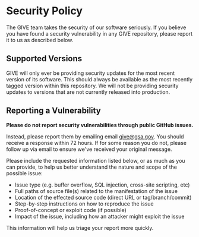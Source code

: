 # Security Policy

The GIVE team takes the security of our software seriously. If you believe
you have found a security vulnerability in any GIVE repository, please report
it to us as described below.

## Supported Versions

GIVE will only ever be providing security updates for the most recent
version of its software. This should always be available as the most recently
tagged version within this repository. We will not be providing security
updates to versions that are not currently released into production.

## Reporting a Vulnerability

**Please do not report security vulnerabilities through public GitHub issues.**

Instead, please report them by emailing email give@gsa.gov. You should receive
a response within 72 hours. If for some reason you do not, please follow up via
email to ensure we've received your original message.

Please include the requested information listed below, or as much as you can
provide, to help us better understand the nature and scope of the possible issue:

* Issue type (e.g. buffer overflow, SQL injection, cross-site scripting, etc)
* Full paths of source file(s) related to the manifestation of the issue
* Location of the effected source code (direct URL or tag/branch/commit)
* Step-by-step instructions on how to reproduce the issue
* Proof-of-concept or exploit code (if possible)
* Impact of the issue, including how an attacker might exploit the issue

This information will help us triage your report more quickly.
